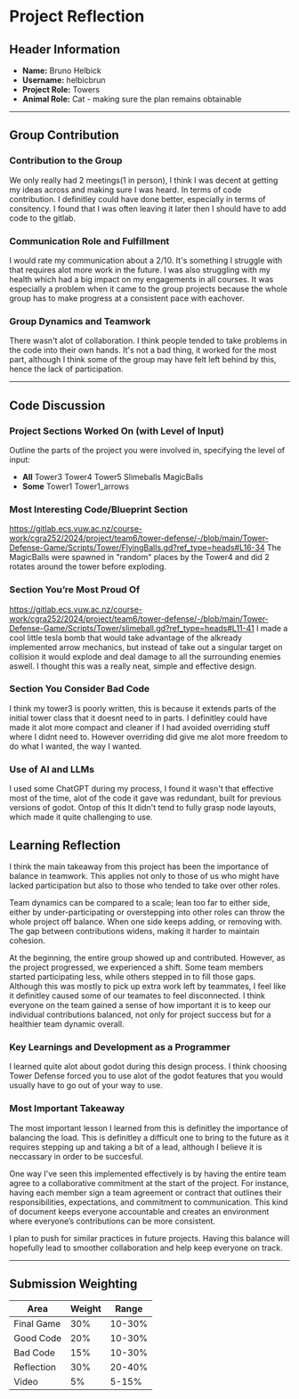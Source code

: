 # Project Reflection

## Header Information

- **Name:** Bruno Helbick
- **Username:** helbicbrun
- **Project Role:** Towers 
- **Animal Role:** Cat - making sure the plan remains obtainable 

---

## Group Contribution

### Contribution to the Group
We only really had 2 meetings(1 in person), I think I was decent at getting my ideas across and making sure I was heard. In terms of code contribution. I definitley could have done better, especially in terms of consitency. I found that I was often leaving it later then I should have to add code to the gitlab. 

### Communication Role and Fulfillment
I would rate my communication about a 2/10. It's something I struggle with that requires alot more work in the future. I was also struggling with my health which had a big impact on my engagements in all courses. It was especially a problem when it came to the group projects because the whole group has to make progress at a consistent pace with eachover.

### Group Dynamics and Teamwork
There wasn't alot of collaboration. I think people tended to take problems in the code into their own hands. It's not a bad thing, it worked for the most part, although I think some of the group may have felt left behind by this, hence the lack of participation. 

---

## Code Discussion

### Project Sections Worked On (with Level of Input)
Outline the parts of the project you were involved in, specifying the level of input:

- **All**
Tower3
Tower4
Tower5
Slimeballs
MagicBalls
- **Some**
Tower1
Tower1_arrows

### Most Interesting Code/Blueprint Section
https://gitlab.ecs.vuw.ac.nz/course-work/cgra252/2024/project/team6/tower-defense/-/blob/main/Tower-Defense-Game/Scripts/Tower/FlyingBalls.gd?ref_type=heads#L16-34
The MagicBalls were spawned in "random" places by the Tower4 and did 2 rotates around the tower before exploding. 

### Section You’re Most Proud Of
https://gitlab.ecs.vuw.ac.nz/course-work/cgra252/2024/project/team6/tower-defense/-/blob/main/Tower-Defense-Game/Scripts/Tower/slimeball.gd?ref_type=heads#L11-41
I made a cool little tesla bomb that would take advantage of the alkready implemented arrow mechanics, but instead of take out a singular target on collision it would explode and deal damage to all the surrounding enemies aswell. I thought this was a really neat, simple and effective design. 

### Section You Consider Bad Code
I think my tower3 is poorly written, this is because it extends parts of the initial tower class that it doesnt need to in parts. I definitley could have made it alot more compact and cleaner if I had avoided overriding stuff where I didnt need to. However overriding did give me alot more freedom to do what I wanted, the way I wanted. 

### Use of AI and LLMs
I used some ChatGPT during my process, I found it wasn't that effective most of the time, alot of the code it gave was redundant, built for previous versions of godot. Ontop of this It didn't tend to fully grasp node layouts, which made it quite challenging to use.

## Learning Reflection
I think the main takeaway from this project has been the importance of balance in teamwork. This applies not only to those of us who might have lacked participation but also to those who tended to take over other roles. 

Team dynamics can be compared to a scale; lean too far to either side, either by under-participating or overstepping into other roles can throw the whole project off balance. When one side keeps adding, or removing with. The gap between contributions widens, making it harder to maintain cohesion.

At the beginning, the entire group showed up and contributed. However, as the project progressed, we experienced a shift. Some team members started participating less, while others stepped in to fill those gaps. Although this was mostly to pick up extra work left by teammates, I feel like it definitley caused some of our teamates to feel disconnected. I think everyone on the team gained a sense of how important it is to keep our individual contributions balanced, not only for project success but for a healthier team dynamic overall.


### Key Learnings and Development as a Programmer
I learned quite alot about godot during this design process. I think choosing Tower Defense forced you to use alot of the godot features that you would usually have to go out of your way to use. 

### Most Important Takeaway
The most important lesson I learned from this is definitley the importance of balancing the load. This is definitley a difficult one to bring to the future as it requires stepping up and taking a bit of a lead, although I believe it is neccassary in order to be succesful. 

One way I've seen this implemented effectively is by having the entire team agree to a collaborative commitment at the start of the project. For instance, having each member sign a team agreement or contract that outlines their responsibilities, expectations, and commitment to communication. This kind of document keeps everyone accountable and creates an environment where everyone’s contributions can be more consistent. 

I plan to push for similar practices in future projects. Having this balance will hopefully lead to smoother collaboration and help keep everyone on track.

---

## Submission Weighting

| Area         | Weight | Range      |
|--------------|--------|------------|
| Final Game   | 30%    | 10-30%     |
| Good Code    | 20%    | 10-30%     |
| Bad Code     | 15%    | 10-30%     |
| Reflection   | 30%    | 20-40%     |
| Video        | 5%     | 5-15%      |
